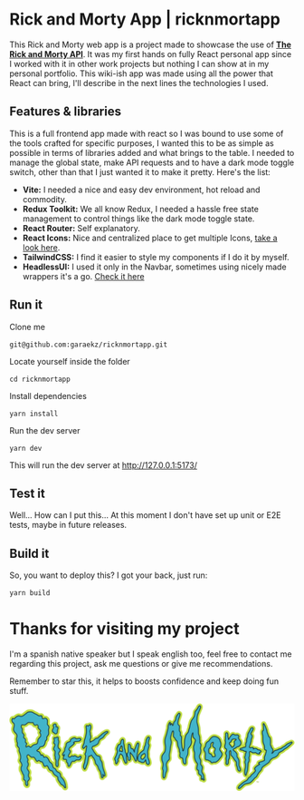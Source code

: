# Rick and Morty App | ricknmortapp

This Rick and Morty web app is a project made to showcase the use of [**The Rick and Morty API**](https://rickandmortyapi.com/). It was my first hands on fully React personal app since I worked with it in other work projects but nothing I can show at in my personal portfolio. This wiki-ish app was made using all the power that React can bring, I'll describe in the next lines the technologies I used.

## Features & libraries

This is a full frontend app made with react so I was bound to use some of the tools crafted for specific purposes, I wanted this to be as simple as possible in terms of libraries added and what brings to the table. I needed to manage the global state, make API requests and to have a dark mode toggle switch, other than that I just wanted it to make it pretty. Here's the list:

 - **Vite:** I needed a nice and easy dev environment, hot reload and commodity.
 - **Redux Toolkit:** We all know Redux, I needed a hassle free state management to control things like the dark mode toggle state.
 - **React Router:** Self explanatory.
  - **React Icons:** Nice and centralized place to get multiple Icons, [take a look here](https://react-icons.github.io/).
  - **TailwindCSS:** I find it easier to style my components if I do it by myself.
  -  **HeadlessUI:** I used it only in the Navbar, sometimes using nicely made wrappers it's a go. [Check it here](https://headlessui.com/)

## Run it

Clone me

    git@github.com:garaekz/ricknmortapp.git

Locate yourself inside the folder

    cd ricknmortapp
Install dependencies

    yarn install
Run the dev server

    yarn dev
This will run the dev server at http://127.0.0.1:5173/

## Test it
Well... How can I put this... At this moment I don't have set up unit or E2E tests, maybe in future releases.

## Build it

So, you want to deploy this? I got your back, just run:

    yarn build

# Thanks for visiting my project
I'm a spanish native speaker but I speak english too, feel free to contact me regarding this project, ask me questions or give me recommendations.

Remember to star this, it helps to boosts confidence and keep doing fun stuff.

![](https://github.com/garaekz/ricknmortapp/blob/master/src/assets/rnm.svg)
